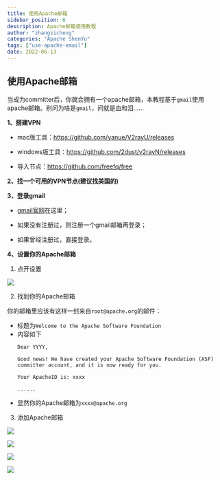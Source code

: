 ```yaml
---
title: 使用Apache邮箱
sidebar_position: 6
description: Apache邮箱使用教程
author: "zhangzicheng"
categories: "Apache ShenYu"
tags: ["use-apache-email"]
date: 2022-06-13
---
```


## 使用Apache邮箱

当成为committer后，你就会拥有一个apache邮箱，本教程基于`gmail`使用apache邮箱。别问为啥是`gmail`，问就是血和泪......

**1、搭建VPN**

* mac版工具：https://github.com/yanue/V2rayU/releases

* windows版工具：https://github.com/2dust/v2rayN/releases

* 导入节点：https://github.com/freefq/free

**2、找一个可用的VPN节点(建议找美国的)**

**3、登录gmail**

* [gmail官网](https://gmail.google.com)在这里；

* 如果没有注册过，则注册一个gmail邮箱再登录；

* 如果曾经注册过，直接登录。

**4、设置你的Apache邮箱**

1. 点开设置

![](/img/email/gmail-setting.png)

2. 找到你的Apache邮箱

你的邮箱里应该有这样一封来自`root@apache.org`的邮件：
* 标题为`Welcome to the Apache Software Foundation`
* 内容如下
    ```text
    Dear YYYY,

    Good news! We have created your Apache Software Foundation (ASF) committer account, and it is now ready for you.

    Your ApacheID is: xxxx
  
    ......
    ```
* 显然你的Apache邮箱为`xxxx@apache.org`

3. 添加Apache邮箱

![](/img/email/add-apache-email.png)

![](/img/email/add-email-step1.png)

![](/img/email/add-email-step2.png)

![](/img/email/add-email-step3.png)
